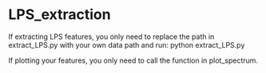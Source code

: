 # LPS_extraction

If extracting LPS features, you only need to replace the path in extract_LPS.py with your own data path and run: python extract_LPS.py

If plotting your features, you only need to call the function in plot_spectrum.
